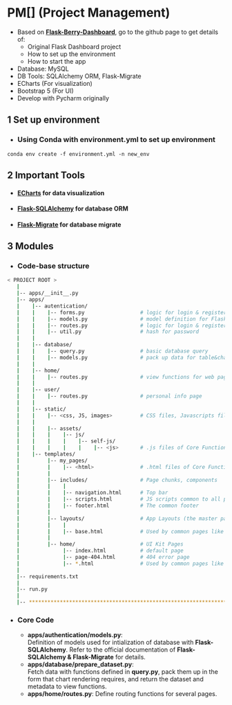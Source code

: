 # PM[] (Project Management)
* Based on **[Flask-Berry-Dashboard](https://github.com/app-generator/flask-berry-dashboard)**, go to the github page to get details of:
  * Original Flask Dashboard project
  * How to set up the environment  
  * How to start the app  
* Database: MySQL
* DB Tools: SQLAlchemy ORM, Flask-Migrate
* ECharts (For visualization)
* Bootstrap 5 (For UI)
* Develop with Pycharm originally
## 1 Set up environment
* ###  Using Conda with environment.yml to set up environment
```
conda env create -f environment.yml -n new_env
```
## 2 Important Tools
* #### [ECharts](https://echarts.apache.org/zh/index.html) for data visualization
* #### [Flask-SQLAlchemy](http://www.pythondoc.com/flask-sqlalchemy/) for database ORM
* #### [Flask-Migrate](https://flask-migrate.readthedocs.io/en/latest/) for database migrate
## 3 Modules
* ### Code-base structure
```bash
< PROJECT ROOT >
   |
   |-- apps/__init__.py
   |-- apps/
   |    |-- autentication/
   |    |    |-- forms.py                  # logic for login & register
   |    |    |-- models.py                 # model definition for Flask-SQLAlchemy
   |    |    |-- routes.py                 # logic for login & register
   |    |    |-- util.py                   # hash for password
   |    |
   |    |-- database/
   |    |    |-- query.py                  # basic database query 
   |    |    |-- models.py                 # pack up data for table&chart rendering
   |    |
   |    |-- home/
   |    |    |-- routes.py                 # view functions for web pages
   |    |
   |    |-- user/
   |    |    |-- routes.py                 # personal info page
   |    |
   |    |-- static/
   |    |    |-- <css, JS, images>         # CSS files, Javascripts files
   |    |
   |    |    |-- assets/
   |    |    |    |-- js/
   |    |    |    |    |-- self-js/
   |    |    |    |    |    |-- <js>       # .js files of Core Functional Pages
   |    |-- templates/
   |         |-- my_pages/                 
   |         |    |-- <html>               # .html files of Core Functional Pages
   |         | 
   |         |-- includes/                 # Page chunks, components
   |         |    |
   |         |    |-- navigation.html      # Top bar
   |         |    |-- scripts.html         # JS scripts common to all pages
   |         |    |-- footer.html          # The common footer
   |         |
   |         |-- layouts/                  # App Layouts (the master pages)
   |         |    |
   |         |    |-- base.html            # Used by common pages like index, UI
   |         |
   |         |-- home/                     # UI Kit Pages
   |              |-- index.html           # default page
   |              |-- page-404.html        # 404 error page
   |              |-- *.html               # Used by common pages like index, UI
   |
   |-- requirements.txt
   |
   |-- run.py
   |
   |-- ************************************************************************
```
* ### Core Code
   * **apps/authentication/models.py**:  
   Definition of models used for intialization of database with **Flask-SQLAlchemy**. Refer to the official documentation of **Flask-SQLAlchemy & Flask-Migrate** for details.
   * **apps/database/prepare_dataset.py**:  
   Fetch data with functions defined in **query.py**, pack them up in the form that chart rendering requires, and return the dataset and metadata to view functions. 
   * **apps/home/routes.py**:
   Define routing functions for several pages.